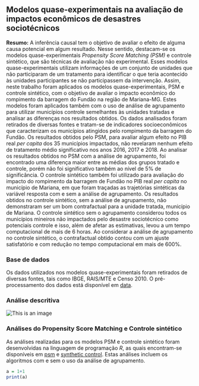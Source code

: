 ## Modelos quase-experimentais na avaliação de impactos econômicos de desastres sociotécnicos

**Resumo:** A inferência causal tem o objetivo de avaliar o efeito de alguma causa potencial em algum resultado. Nesse sentido, destacam-se os modelos quase-experimentais *Propensity Score Matching (PSM)* e controle sintético, que são técnicas de avaliação não experimental. Esses modelos quase-experimentais utilizam informações de um conjunto de unidades que não participaram de um tratamento para identificar o que teria acontecido às unidades participantes se não participassem da intervenção. Assim, neste trabalho foram aplicados os modelos quase-experimentais, PSM e controle sintético, com o objetivo de avaliar o impacto econômico do rompimento da barragem do Fundão na região de Mariana-MG. Estes modelos foram aplicados também com o uso de análise de agrupamento para utilizar municípios controle semelhantes às unidades tratadas e analisar as diferenças nos resultados obtidos. Os dados analisados foram retirados de diversas fontes e tratam-se de indicadores socioeconômicos que caracterizam os municípios atingidos pelo rompimento da barragem do Fundão. Os resultados obtidos pelo PSM, para avaliar algum efeito no PIB real *per capita* dos 35 municípios impactados, não revelaram nenhum efeito de tratamento médio significativo nos anos 2016, 2017 e 2018. Ao analisar os resultados obtidos no PSM com a análise de agrupamento, foi encontrado uma diferença maior entre as médias dos grupos tratado e controle, porém não foi significativo também ao nível de 5\% de significância. O controle sintético também foi utilizado para avaliação do impacto do rompimento da barragem de Fundão no PIB real *per capita* no município de Mariana, em que foram traçadas as trajetórias sintéticas da variável resposta com e sem a análise de agrupamento. Os resultados obtidos no controle sintético, sem a análise de agrupamento, não demonstraram ser um bom contrafactual para a unidade tratada, município de Mariana. O controle sintético sem o agrupamento considerou todos os municípios mineiros não impactados pelo desastre sociotécnico como potenciais controle e isso, além de afetar as estimativas, levou a um tempo computacional de mais de 6 horas. Ao considerar a análise de agrupamento no controle sintético, o contrafactual obtido contou com um ajuste satisfatório e com redução no tempo computacional em mais de 600\%.

### Base de dados

Os dados utilizados nos modelos quase-experimentais foram retirados de diversas fontes, tais como IBGE, RAIS/MTE e Censo 2010. O pré-processamento dos dados está disponível em [data](https://github.com/leobiazoli/dissertacao/tree/main/data).

### Análise descritiva

![This is an image](https://myoctocat.com/assets/images/base-octocat.svg)

### Análises do Propensity Score Matching e Controle sintético

As análises realizadas para os modelos PSM e controle sintético foram desenvolvidas na linguagem de programação *R*, as quais encontram-se disponíveis em [psm](https://github.com/leobiazoli/dissertacao/tree/main/psm) e [synthetic control](https://github.com/leobiazoli/dissertacao/tree/main/synthetic_control). Estas análises incluem os algoritmos com e sem o uso da análise de agrupamento.


```r
a = 1+1
print(a)
```
